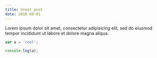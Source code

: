 ```yaml
---
title: Great post
date: 2016-09-01
---
```


Lorem ipsum dolor sit amet, consectetur adipisicing elit, sed do eiusmod tempor incididunt ut labore et dolore magna aliqua.

```js
var a = 'cool';

console.log(a);
```
